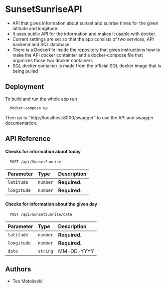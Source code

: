 
# SunsetSunriseAPI

- API that gives information about sunset and sunrise times for the given latitude and longitude.
- It uses public API for the information and makes it usable with docker.
- Current settings are set so that the app consists of two services, API backend and SQL database.
- There is a Dockerfile inside the repository that gives instructions how to make the API docker containter and a docker-compose file that organizes those two docker containers
- SQL docker container is made from the official SQL docker image that is being pulled

## Deployment

To build and run the whole app run

```bash
  docker-compose up
```

Then go to "http://localhost:8000/swagger" to use the API and swagger documentation.
## API Reference

#### Checks for information about today

```http
  POST /api/SunsetSunrise
```

| Parameter | Type     | Description                |
| :-------- | :------- | :------------------------- |
| `latitude` | `number` | **Required**. |
| `longitude` | `number` | **Required**. |

#### Checks for information about the given day

```http
  POST /api/SunsetSunrise/date
```

| Parameter | Type     | Description                       |
| :-------- | :------- | :-------------------------------- |
| `latitude` | `number` | **Required**. |
| `longitude` | `number` | **Required**. |
| `date`      | `string` | MM-DD-YYYY |



## Authors

- Teo Matošević

